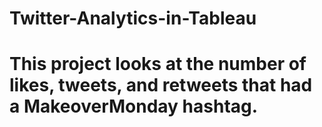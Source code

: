 # Twitter-Analytics-in-Tableau
# This project looks at the number of likes, tweets, and retweets that had a MakeoverMonday hashtag.
